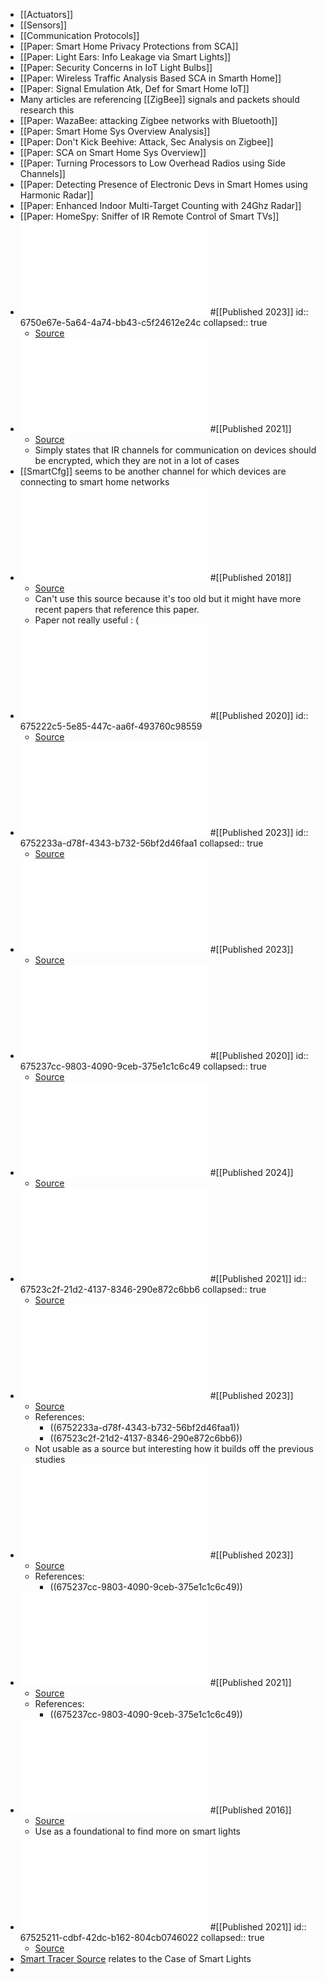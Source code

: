 - [[Actuators]]
- [[Sensors]]
- [[Communication Protocols]]
- [[Paper: Smart Home Privacy Protections from SCA]]
- [[Paper: Light Ears: Info Leakage via Smart Lights]]
- [[Paper: Security Concerns in IoT Light Bulbs]]
- [[Paper: Wireless Traffic Analysis Based SCA in Smarth Home]]
- [[Paper: Signal Emulation Atk, Def for Smart Home IoT]]
- Many articles are referencing [[ZigBee]] signals and packets should research this
- [[Paper: WazaBee: attacking Zigbee networks with Bluetooth]]
- [[Paper: Smart Home Sys Overview Analysis]]
- [[Paper: Don't Kick Beehive: Attack, Sec Analysis on Zigbee]]
- [[Paper: SCA on Smart Home Sys Overview]]
- [[Paper: Turning Processors to Low Overhead Radios using Side Channels]]
- [[Paper: Detecting Presence of Electronic Devs in Smart Homes using Harmonic Radar]]
- [[Paper: Enhanced Indoor Multi-Target Counting with 24Ghz Radar]]
- [[Paper: HomeSpy: Sniffer of IR Remote Control of Smart TVs]]
- ![Precise Wireless Camera Localization Leveraging Traffic-Aided Spatial Analysis](../assets/Precise_Wireless_Camera_Localization_Leveraging_Traffic-Aided_Spatial_Analysis_1733348492205_0.pdf) #[[Published 2023]]
  id:: 6750e67e-5a64-4a74-bb43-c5f24612e24c
  collapsed:: true
	- [Source](https://ieeexplore.ieee.org/document/10319073)
- ![Eavesdropping Vulnerability and Countermeasure in Infrared Communication for IoT Devices](../assets/sensors-21-08207-v3_1733433304706_0.pdf) #[[Published 2021]]
	- [Source](https://www.mdpi.com/1424-8220/21/24/8207)
	- Simply states that IR channels for communication on devices should be encrypted, which they are not in a lot of cases
- [[SmartCfg]] seems to be another channel for which devices are connecting to smart home networks
- ![Passwords in the Air:  Harvesting Wi-Fi Credentials from SmartCfg Provisioning](../assets/3212480.3212496_1733434179136_0.pdf) #[[Published 2018]]
	- [Source](https://dl.acm.org/doi/10.1145/3212480.3212496)
	- Can't use this source because it's too old but it might have more recent papers that reference this paper.
	- Paper not really useful : (
- ![Et Tu Alexa? When Commodity WiFi Devices Turn into Adversarial Motion Sensors](../assets/et_tu_alexa_1733436109637_0.pdf) #[[Published 2020]]
  id:: 675222c5-5e85-447c-aa6f-493760c98559
	- [Source](https://arxiv.org/abs/1810.10109)
- ![IoTBeholder: A Privacy Snooping Attack on User Habitual Behaviors from Smart Home Wi-Fi Traffic](../assets/3580890_1733441097591_0.pdf) #[[Published 2023]]
  id:: 6752233a-d78f-4343-b732-56bf2d46faa1
  collapsed:: true
	- [Source](https://dl.acm.org/doi/abs/10.1145/3580890)
- ![WiFiLeaks: Exposing Stationary Human Presence Through a Wall With Commodity Mobile Devices](../assets/WiFiLeaks_Exposing_Stationary_Human_Presence_Through_a_Wall_With_Commodity_Mobile_Devices_1733441419056_0.pdf) #[[Published 2023]]
	- [Source](https://ieeexplore.ieee.org/abstract/document/10301514)
- ![Peek-a-Boo: I see your smart home activities, even encrypted](../assets/Peek-a-Boo_I_see_your_smart_home_activities_even_encrypted_1733442033064_0.pdf) #[[Published 2020]]
  id:: 675237cc-9803-4090-9ceb-375e1c1c6c49
  collapsed:: true
	- [Source](https://dl.acm.org/doi/10.1145/3395351.3399421)
- ![Intercepting Bluetooth Traffic from Wearable Health Devices](../assets/Intercepting_Bluetooth_Traffic_from_Wearable_Health_Devices_1733442577154_0.pdf) #[[Published 2024]]
	- [Source](https://ieeexplore.ieee.org/document/10579530)
- ![ZLeaks: Passive Inference Attacks on Zigbee based Smart Homes](../assets/ZLeaks_Passive_Inference_Attacks_on_Zigbee_based_Smart_Homes_1733443513652_0.pdf) #[[Published 2021]]
  id:: 67523c2f-21d2-4137-8346-290e872c6bb6
  collapsed:: true
	- [Source](https://arxiv.org/abs/2107.10830)
- ![BehavIoT: Measuring Smart Home IoT Behavior Using Network-Inferred Behavior Models](../assets/BehavIoT_Measuring_Smart_Home_IoT_Behavior_Using_Network-Inferred_Behavior_Models_1733443556835_0.pdf) #[[Published 2023]]
	- [Source](https://dl.acm.org/doi/10.1145/3618257.3624829)
	- References:
		- ((6752233a-d78f-4343-b732-56bf2d46faa1))
		- ((67523c2f-21d2-4137-8346-290e872c6bb6))
	- Not usable as a source but interesting how it builds off the previous studies
- ![FindSpy: A Wireless Camera Detection System Based on Pre-Trained Transformers](../assets/FindSpy_A_Wireless_Camera_Detection_System_Based_on_Pre-Trained_Transformers_1733447753848_0.pdf) #[[Published 2023]]
	- [Source](https://ieeexplore.ieee.org/document/10218088)
	- References:
		- ((675237cc-9803-4090-9ceb-375e1c1c6c49))
- ![DeepDeSpy: A Deep Learning-Based Wireless Spy Camera Detection System](../assets/DeepDeSpy_A_Deep_Learning-Based_Wireless_Spy_Camera_Detection_System_1733447797731_0.pdf) #[[Published 2021]]
	- [Source](https://ieeexplore.ieee.org/document/9582812)
	- References:
		- ((675237cc-9803-4090-9ceb-375e1c1c6c49))
- ![Extended Functionality Attacks on IoT Devices: The Case of Smart Lights](../assets/Extended_Functionality_Attacks_on_IoT_Devices_The_Case_of_Smart_Lights_1733448079900_0.pdf) #[[Published 2016]]
	- [Source](https://ieeexplore.ieee.org/document/7467343)
	- Use as a foundational to find more on smart lights
- ![IoTAthena Unveiling IoT Device Activities From Network Traffic](../assets/IoTAthena_Unveiling_IoT_Device_Activities_From_Network_Traffic_1733448411766_0.pdf) #[[Published 2021]]
  id:: 67525211-cdbf-42dc-b162-804cb0746022
  collapsed:: true
	- [Source](https://ieeexplore.ieee.org/document/9504600)
- [Smart Tracer Source](https://ieeexplore.ieee.org/document/10229163) relates to the Case of Smart Lights
-
